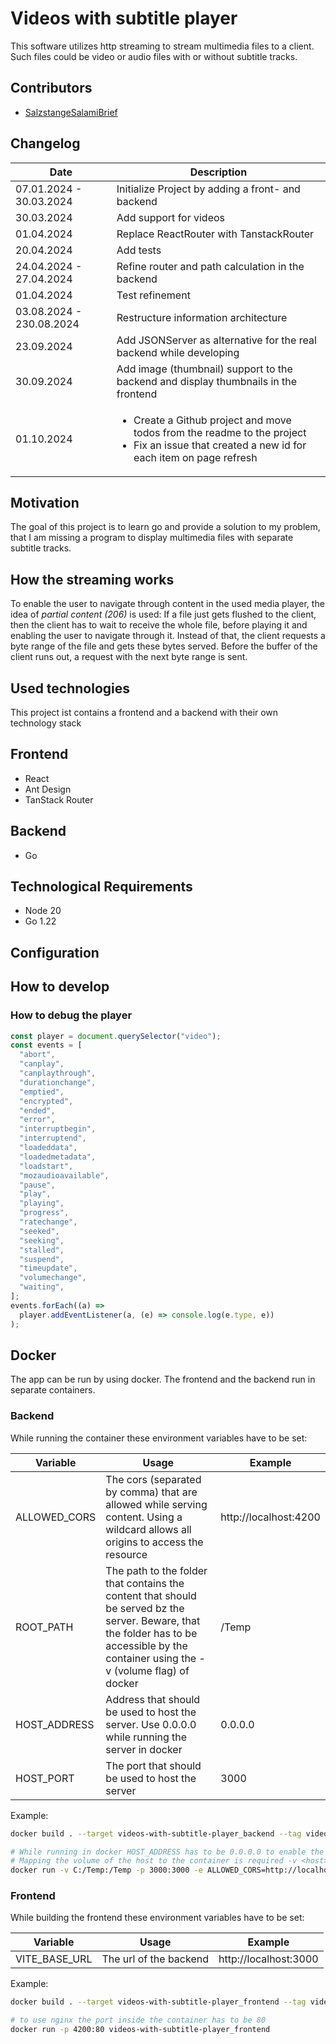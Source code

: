 # Videos with subtitle player

This software utilizes http streaming to stream multimedia files to a client.
Such files could be video or audio files with or without subtitle tracks.

## Contributors

- [SalzstangeSalamiBrief](https://github.com/SalzstangeSalamiBrief)

## Changelog

| Date                     | Description                                                                                                                                                      |
| ------------------------ | ---------------------------------------------------------------------------------------------------------------------------------------------------------------- |
| 07.01.2024 - 30.03.2024  | Initialize Project by adding a front- and backend                                                                                                                |
| 30.03.2024               | Add support for videos                                                                                                                                           |
| 01.04.2024               | Replace ReactRouter with TanstackRouter                                                                                                                          |
| 20.04.2024               | Add tests                                                                                                                                                        |
| 24.04.2024 - 27.04.2024  | Refine router and path calculation in the backend                                                                                                                |
| 01.04.2024               | Test refinement                                                                                                                                                  |
| 03.08.2024 - 230.08.2024 | Restructure information architecture                                                                                                                             |
| 23.09.2024               | Add JSONServer as alternative for the real backend while developing                                                                                              |
| 30.09.2024               | Add image (thumbnail) support to the backend and display thumbnails in the frontend                                                                              |
| 01.10.2024               | <ul><li>Create a Github project and move todos from the readme to the project</li><li>Fix an issue that created a new id for each item on page refresh</li></ul> |

## Motivation

The goal of this project is to learn go and provide a solution to my problem, that I am missing a program to display multimedia files with separate subtitle tracks.

## How the streaming works

To enable the user to navigate through content in the used media player, the idea of _partial content (206)_ is used:
If a file just gets flushed to the client, then the client has to wait to receive the whole file, before playing it and enabling the user to navigate through it.
Instead of that, the client requests a byte range of the file and gets these bytes served.
Before the buffer of the client runs out, a request with the next byte range is sent.

## Used technologies

This project ist contains a frontend and a backend with their own technology stack

## Frontend

- React
- Ant Design
- TanStack Router

## Backend

- Go

## Technological Requirements

- Node 20
- Go 1.22

## Configuration

## How to develop

### How to debug the player

```javascript
const player = document.querySelector("video");
const events = [
  "abort",
  "canplay",
  "canplaythrough",
  "durationchange",
  "emptied",
  "encrypted",
  "ended",
  "error",
  "interruptbegin",
  "interruptend",
  "loadeddata",
  "loadedmetadata",
  "loadstart",
  "mozaudioavailable",
  "pause",
  "play",
  "playing",
  "progress",
  "ratechange",
  "seeked",
  "seeking",
  "stalled",
  "suspend",
  "timeupdate",
  "volumechange",
  "waiting",
];
events.forEach((a) =>
  player.addEventListener(a, (e) => console.log(e.type, e))
);
```

## Docker

The app can be run by using docker.
The frontend and the backend run in separate containers.

### Backend

While running the container these environment variables have to be set:

| Variable     | Usage                                                                                                                                                                                    | Example               |
| ------------ | ---------------------------------------------------------------------------------------------------------------------------------------------------------------------------------------- | --------------------- |
| ALLOWED_CORS | The cors (separated by comma) that are allowed while serving content. Using a wildcard allows all origins to access the resource                                                         | http://localhost:4200 |
| ROOT_PATH    | The path to the folder that contains the content that should be served bz the server. Beware, that the folder has to be accessible by the container using the -v (volume flag) of docker | /Temp                 |
| HOST_ADDRESS | Address that should be used to host the server. Use 0.0.0.0 while running the server in docker                                                                                           | 0.0.0.0               |
| HOST_PORT    | The port that should be used to host the server                                                                                                                                          | 3000                  |

Example:

```bash
docker build . --target videos-with-subtitle-player_backend --tag videos-with-subtitle-player_backend:latest

# While running in docker HOST_ADDRESS has to be 0.0.0.0 to enable the server to listen to incoming requests
# Mapping the volume of the host to the container is required -v <host>:<container> - ROOT_PATH=<container>
docker run -v C:/Temp:/Temp -p 3000:3000 -e ALLOWED_CORS=http://localhost:4200 -e ROOT_PATH=/Temp -e HOST_ADDRESS=0.0.0.0 -e HOST_PORT=3000 videos-with-subtitle-player_backend
```

### Frontend

While building the frontend these environment variables have to be set:

| Variable      | Usage                  | Example               |
| ------------- | ---------------------- | --------------------- |
| VITE_BASE_URL | The url of the backend | http://localhost:3000 |

Example:

```bash
docker build . --target videos-with-subtitle-player_frontend --tag videos-with-subtitle-player_frontend:latest --build-arg VITE_BASE_URL=http://localhost:3000

# to use nginx the port inside the container has to be 80
docker run -p 4200:80 videos-with-subtitle-player_frontend
```
